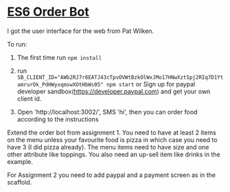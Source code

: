 # <a href="https://github.com/rhildred/ES6OrderBot" target="_blank">ES6 Order Bot</a>

I got the user interface for the web from Pat Wilken.

To run:

1. The first time run `npm install`
2. run `SB_CLIENT_ID="AWb2RJ7r8EATJ43cTpvOVWtBzkOlWxJMo17HNwXztSpj2RIq7D1YtamrurOk_PdHWyxqmswXOtHbWs05" npm start`
   or Sign up for paypal developer sandbox(https://developer.paypal.com) and get your own client id.

3. Open 'http://localhost:3002/', SMS 'hi', then you can order food according to the instructions

Extend the order bot from assignment 1. You need to have at least 2 items on the menu unless your favourite food is pizza in which case you need to have 3 (I did pizza already). The menu items need to have size and one other attribute like toppings. You also need an up-sell item like drinks in the example.

For Assignment 2 you need to add paypal and a payment screen as in the scaffold.
